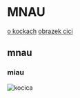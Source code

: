 # MNAU
[o kockach]()
[obrazek cici](#miau)
## mnau
### miau
![kocica](https://github.com/user-attachments/assets/f099985a-2e13-4ac3-9cb8-9a758cdb2d5c)
